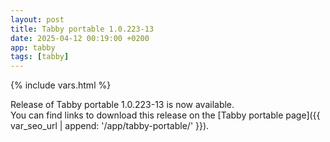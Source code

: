 ```yaml
---
layout: post
title: Tabby portable 1.0.223-13
date: 2025-04-12 00:19:00 +0200
app: tabby
tags: [tabby]
---
```

{% include vars.html %}

Release of Tabby portable 1.0.223-13 is now available.<br />
You can find links to download this release on the [Tabby portable page]({{ var_seo_url | append: '/app/tabby-portable/' }}).
